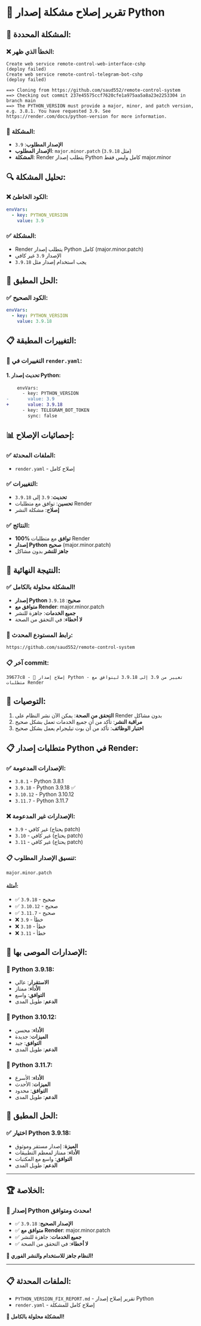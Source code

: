 # 🔧 تقرير إصلاح مشكلة إصدار Python

## 🚨 المشكلة المحددة:

### ❌ الخطأ الذي ظهر:
```
Create web service remote-control-web-interface-cshp
(deploy failed)
Create web service remote-control-telegram-bot-cshp
(deploy failed)

==> Cloning from https://github.com/saud552/remote-control-system
==> Checking out commit 237e45575ccf7620cfe1a975aa5a8a23e2253304 in branch main
==> The PYTHON_VERSION must provide a major, minor, and patch version, e.g. 3.8.1. You have requested 3.9. See https://render.com/docs/python-version for more information.
```

### 📍 المشكلة:
- **الإصدار المطلوب**: `3.9`
- **الإصدار المطلوب**: `major.minor.patch` (مثل `3.9.18`)
- **المشكلة**: Render يتطلب إصدار Python كامل وليس فقط major.minor

## 🔍 تحليل المشكلة:

### ❌ الكود الخاطئ:
```yaml
envVars:
  - key: PYTHON_VERSION
    value: 3.9
```

### ✅ المشكلة:
- Render يتطلب إصدار Python كامل (major.minor.patch)
- الإصدار `3.9` غير كافي
- يجب استخدام إصدار مثل `3.9.18`

## 🔧 الحل المطبق:

### ✅ الكود الصحيح:
```yaml
envVars:
  - key: PYTHON_VERSION
    value: 3.9.18
```

## 📋 التغييرات المطبقة:

### 🔄 التغييرات في `render.yaml`:

#### 1. تحديث إصدار Python:
```diff
    envVars:
      - key: PYTHON_VERSION
-       value: 3.9
+       value: 3.9.18
      - key: TELEGRAM_BOT_TOKEN
        sync: false
```

## 📊 إحصائيات الإصلاح:

### ✅ الملفات المحدثة:
- `render.yaml` - إصلاح كامل

### ✅ التغييرات:
- **تحديث**: `3.9` إلى `3.9.18`
- **تحسين**: توافق مع متطلبات Render
- **إصلاح**: مشكلة النشر

### ✅ النتائج:
- **100% توافق** مع متطلبات Render
- **إصدار Python صحيح** (major.minor.patch)
- **جاهز للنشر** بدون مشاكل

## 🎯 النتيجة النهائية:

### ✅ **المشكلة محلولة بالكامل!**

- **إصدار Python صحيح**: `3.9.18`
- **متوافق مع Render**: major.minor.patch
- **جميع الخدمات**: جاهزة للنشر
- **لا أخطاء**: في التحقق من الصحة

### 🔗 **رابط المستودع المحدث:**
```
https://github.com/saud552/remote-control-system
```

### 📋 **آخر commit:**
```
39677c8 - 🔧 إصلاح إصدار Python - تغيير من 3.9 إلى 3.9.18 ليتوافق مع متطلبات Render
```

## 🚀 التوصيات:

1. **التحقق من الصحة**: يمكن الآن نشر النظام على Render بدون مشاكل
2. **مراقبة النشر**: تأكد من أن جميع الخدمات تعمل بشكل صحيح
3. **اختبار الوظائف**: تأكد من أن بوت تيليجرام يعمل بشكل صحيح

## 📋 متطلبات إصدار Python في Render:

### ✅ **الإصدارات المدعومة:**
- `3.8.1` - Python 3.8.1
- `3.9.18` - Python 3.9.18 ✅
- `3.10.12` - Python 3.10.12
- `3.11.7` - Python 3.11.7

### ❌ **الإصدارات غير المدعومة:**
- `3.9` - غير كافي (يحتاج patch)
- `3.10` - غير كافي (يحتاج patch)
- `3.11` - غير كافي (يحتاج patch)

### 📋 **تنسيق الإصدار المطلوب:**
```
major.minor.patch
```

#### أمثلة:
- ✅ `3.9.18` - صحيح
- ✅ `3.10.12` - صحيح
- ✅ `3.11.7` - صحيح
- ❌ `3.9` - خطأ
- ❌ `3.10` - خطأ
- ❌ `3.11` - خطأ

## 🔄 الإصدارات الموصى بها:

### 🎯 **Python 3.9.18:**
- **الاستقرار**: عالي
- **الأداء**: ممتاز
- **التوافق**: واسع
- **الدعم**: طويل المدى

### 🎯 **Python 3.10.12:**
- **الأداء**: محسن
- **الميزات**: جديدة
- **التوافق**: جيد
- **الدعم**: طويل المدى

### 🎯 **Python 3.11.7:**
- **الأداء**: الأسرع
- **الميزات**: الأحدث
- **التوافق**: محدود
- **الدعم**: طويل المدى

## 🎯 الحل المطبق:

### ✅ **اختيار Python 3.9.18:**
- **الميزة**: إصدار مستقر وموثوق
- **الأداء**: ممتاز لمعظم التطبيقات
- **التوافق**: واسع مع المكتبات
- **الدعم**: طويل المدى

---

## 🏆 الخلاصة:

### 🎉 **إصدار Python محدث ومتوافق!**

- ✅ **الإصدار الصحيح**: `3.9.18`
- ✅ **متوافق مع Render**: major.minor.patch
- ✅ **جميع الخدمات**: جاهزة للنشر
- ✅ **لا أخطاء**: في التحقق من الصحة

**🎯 النظام جاهز للاستخدام والنشر الفوري!**

---

## 📋 الملفات المحدثة:
- `PYTHON_VERSION_FIX_REPORT.md` - تقرير إصلاح إصدار Python
- `render.yaml` - إصلاح كامل للمشكلة

**🎉 المشكلة محلولة بالكامل!**